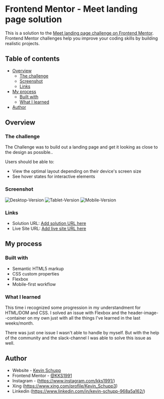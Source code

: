 # Frontend Mentor - Meet landing page solution

This is a solution to the [Meet landing page challenge on Frontend Mentor](https://www.frontendmentor.io/challenges/meet-landing-page-rbTDS6OUR). Frontend Mentor challenges help you improve your coding skills by building realistic projects.

## Table of contents

- [Overview](#overview)
  - [The challenge](#the-challenge)
  - [Screenshot](#screenshot)
  - [Links](#links)
- [My process](#my-process)
  - [Built with](#built-with)
  - [What I learned](#what-i-learned)
- [Author](#author)

## Overview

### The challenge

The Challenge was to build out a landing page and get it looking as close to the design as possible..

Users should be able to:

- View the optimal layout depending on their device's screen size
- See hover states for interactive elements

### Screenshot

![Desktop-Version](/assets/ss_desktop.png)
![Tablet-Version](/assets/ss_tablet.png)
![Mobile-Version](/assets/ss_mobile.png)

### Links

- Solution URL: [Add solution URL here](https://your-solution-url.com)
- Live Site URL: [Add live site URL here](https://kevinschupp.de/meet-landing-page/index.html)

## My process

### Built with

- Semantic HTML5 markup
- CSS custom properties
- Flexbox
- Mobile-first workflow

### What I learned

This time i recognized some progression in my understandment for HTML/DOM and CSS. I solved an issue with Flexbox and the header-image--container on my own just with all the things I've learned in the last weeks/month.

There was just one issue I wasn't able to handle by myself. But with the help of the community and the slack-channel I was able to solve this issue as well.

## Author

- Website - [Kevin Schupp](https://www.kevinschupp.de/)
- Frontend Mentor - [@KKS1991](https://www.frontendmentor.io/profile/KKS1991)
- Instagram - (https://www.instagram.com/kks1991/)
- Xing (https://www.xing.com/profile/Kevin_Schupp3)
- Linkedin (https://www.linkedin.com/in/kevin-schupp-968a5a162/)

